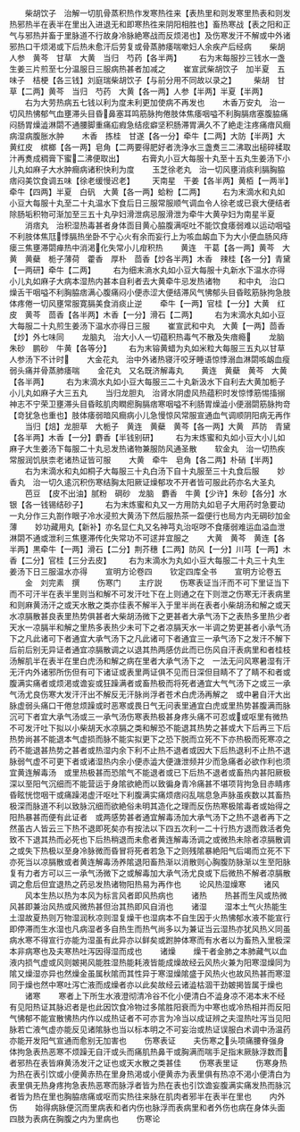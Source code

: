 <!-- { "loadSidebar": true } -->
　　柴胡饮子　治解一切肌骨蒸积热作发寒热徃来【表热里和则发寒里热表和则发热邪热半在表半在里出入进退无和即寒热徃来阴阳相胜也】畜热寒战【表之阳和正气与邪热并畜于里脉道不行故身冷脉絶寒战而反烦渇也】及伤寒发汗不解或中外诸邪热口干烦渇或下后热未愈汗后劳复或骨蒸肺痿喘嗽妇人余疾产后经病
　　柴胡　人参　黄芩　甘草　大黄　当归　芍药【各半两】
　　右为末每服抄三钱水一盏生姜三片煎至七分温服日三服病热甚者加减之
　　崔宣武柴胡饮子　加半夏　五味子　桔梗【各三钱】刘庭瑞柴胡饮子【与前分用不同故以录之】
　　柴胡　甘草【二两】黄芩　当归　芍药　大黄【各一两】人参【半两】半夏【半两】
　　右为大劳热病五七钱以利为度未利更加使病不再发也
　　木香万安丸　治一切风热怫郁气血壅滞头目昏鼻塞耳鸣筋脉拘倦肢体焦痿咽嗌不利胸膈痞塞腹脇痛闷肠胃燥澁淋閟不通腰脚重痛疝瘕急结痃癖坚积肠滞胃满久不了絶走注疼痛瘖风癎病湿病腹胀水肿
　　木香　拣桂　甘遂【各一分】牵牛【二两】大防【半两】大黄红皮　槟榔【各一两】皂角【二两要得肥好者洗浄水三盏煑三二沸取出槌碎楺取汁再煑成稠膏下蜜二沸便取出】
　　右膏丸小豆大每服十丸至十五丸生姜汤下小儿丸如麻子大水肿癎病诸积快利为度
　　玉芝徐老丸　治一切风壅消痰利膈胸脇痞闷美饮食调五味【徐老缓慢迟老】
　　天南星　干姜【各半两】黄栢【一两半】牵牛【四两】半夏　白矾　大黄【各一两】蛤粉【二两】
　　右为末滴水和丸如小豆大每服十丸至二十丸温水下食后日三服常服顺气调血令人徐老或已衰大便结者除肠垢积物可渐加至三五十丸孕妇滑泄病忌服滑泄为牵牛大黄孕妇为南星半夏
　　消痞丸　治积湿热毒甚者身体靣目黄心脇腹满呕吐不能饮食痿弱难以运动咽嗌不利肢体焦尫悸膈热坐卧不宁心火有余而妄行上为咳血衂血下为大小便血肠风痔瘘三焦壅滞閟瘅热中消渇化失常小儿疳积热
　　黄连　干葛【各一两】黄芩　大黄　黄蘗　栀子薄荷　藿香　厚朴　茴香【炒各半两】木香　辣桂【各一分】青黛【一两研】牵牛【二两】
　　右为细末滳水丸如小豆大每服十丸新水下温水亦得小儿丸如麻子大病本湿热内甚本自利者去大黄牵牛忌发热诸物
　　和中丸　治口燥舌干咽嗌不利胸脇痞满心腹痛闷小便赤涩大便结滞风气怫郁头目昏眩筋脉拘急肢体疼倦一切风壅常服寛膈美食消痰止逆
　　牵牛【一两】官桂【一分】大黄　红皮　黄芩　茴香【各半两】木香【一分】滑石【二两】
　　右为末滴水丸如小豆大每服二十丸煎生姜汤下温水亦得日三服
　　崔宣武和中丸　大黄【一两】茴香【炒】外七味同
　　龙脑丸　治大小人一切蕴积热毒气不散及失瘖瘾
　　龙脑　朱砂　鹏砂　牛黄【各等分】
　　右为末镕黄蜡为丸如米粒大每服三五丸以甘草人参汤下不计时
　　大金花丸　治中外诸热寝汗咬牙睡语惊悸溺血淋閟咳衂血瘦弱头痛并骨蒸肺痿喘
　　金花丸　又名既济解毒丸
　　黄连　黄蘗　黄芩　大黄【各半两】
　　右为末滴水丸如小豆大每服三二十丸新汲水下自利去大黄加栀子小儿丸如麻子大三五丸
　　当归龙胆丸　治肾水阴虚风热蕴积时发惊悸筋惕搐搦神志不宁荣卫壅滞头目昏眩肌肉瞤瘛胸膈痞寒咽嗌不利肠胃燥澁小便溺閟筋脉拘竒【竒犹急也重也】肢体痿弱暗风癎病小儿急慢惊风常服宣通血气调顺阴阳病无再作
　　当归【焙】龙胆草　大栀子　黄连　黄蘗　黄芩【各一两】大黄　芦防　青黛【各半两】木香【一分】麝香【半钱别研】
　　右为末炼蜜和丸如小豆大小儿如麻子大生姜汤下每服二十丸忌发热诸物兼服防风通圣散
　　软金丸　治一切热疾常服润饥肤柰老诸热证皆可服
　　大黄　牵牛　皂角【各二两】朴硝【半两】
　　右为末滴水和丸如桐子大每服三十丸白汤下自十丸服至三十丸食后服
　　妙香丸　治一切久逺沉积伤寒结胸太阳厥证燥郁攻不开者皆可服此药亦名大圣丸
　　芭豆　【皮不出油】腻粉　碙砂　龙脑　麝香　牛黄【少许】朱砂【各分】水银【各一钱锡结砂子】
　　右为末炼蜜和丸又一方用防丸如皂子大用药时急要动一丸分作三丸劄作眼子冷水浸煎大黄汤下然后服热茶一盌便行也局方内无碙砂加金薄
　　妙功藏用丸【新补】亦名显仁丸又名神芎丸治呕哕不食痿弱难运血溢血泄淋閟不通或泄利三焦壅滞传化失常功不可逑并宜服之
　　大黄　黄芩　黄连【各半两】黒牵牛【一两】滑石【二分】荆芥穗【二两】防风【一分】川芎【一两】木香【二分】官桂【三分去皮】
　　右为末滴水为丸如小豆大每服二十丸三十丸生姜汤下日三服温水亦得
　　宣明方论卷四
　　钦定四库全书
　　宣明方论卷五
　　金　刘完素　撰
　　伤寒门
　　主疗説
　　伤寒表证当汗而不可下里证当下而不可汗半在表半里则当和解不可发汗吐下在上则通之在下则泄之伤寒无汗表病里和则麻黄汤汗之或天水散之类亦佳表不解半入于里半尚在表者小柴胡汤和解之或天水凉膈散甚良表里热势俱甚者大柴胡汤微下之更甚者大承气汤下之表热多里热少者天水一凉膈半和解之里热多表热少未可下之者凉膈天水一半调之势更甚者小承气汤下之凡此诸可下者通宜大承气汤下之凡此诸可下者通宜三一承气汤下之发汗不解下后前后别无异证者通宜凉膈散调之以退其热两感仿此而已伤风自汗表病里和者桂枝汤解肌半在表半在里白虎汤和解之病在里者大承气汤下之　一法无问风寒暑湿有汗无汗内外诸邪所伤但有可下诸证或表里两证俱不见而日深但目睛不了了睛不和者或腹满实痛者或烦渇或谵妄或狂躁满者或畜热极而将死者通宜大气气汤下之或三一承气汤尤良伤寒大发汗汗出不解反无汗脉尚浮者苍术白虎汤再解之　或中暑自汗大出脉虚弱头痛口干倦怠烦躁或时恶寒或畏日气无问表里通宜白虎或里热势甚腹满而脉沉可下者宜大承气汤或三一承气汤伤寒表热极甚身疼头痛不可忍或或呕里有微热不可发汗吐下拟以小柴胡天水凉膈之类和解恐不能退其热势之甚或大下后再三下后热势尚甚不能退本气虚损而脉不能实拟更下之恐下脱而立死不下亦热极而死寒凉之药不能退甚热势之甚者或热湿内余下利不止热不退者或因大下后热退利不止热不退脉弱气虚不可更下者或诸湿热内余小便赤澁大便溏泄频并少而急痛者必欲作利也须宜黄连解毒汤　或里热极甚而恐隂气不能退者或已下后热不退者或畜热内甚阳厥极深以至阳气沉细而不能营运于身隂欲絶而以致徧身青冷痛甚不堪项背拘急目赤睛疼昏眩恍惚咽干或痛躁渇虚汗呕吐下利腹满实痛烦痞闷乱喘息急声脉虽疾数以其畜热极深而脉道不利以致脉沉细而欲絶俗未明其造化之理而反伤热寒极隂毒者或始得之阳热暴甚而便有此证者　或两感势甚者通宜解毒汤加大承气汤下之热不退者再下之然虽古人皆云三下热不退即死矣亦有按法以下四五次利一二十行热方退而救活者免致不下退其热而必死也下后热稍退而未愈者黄连解毒汤调之或微热未除者凉膈散调之或失下热极以至身冷脉微而昏冒将死者若急下之则残隂暴絶阳气后竭而立死不下亦死当以凉膈散或者黄连解毒汤养隂退阳畜热渐以消散则心胸腹防脉渐以生至阳脉复有力者方可以三一承气汤微下之或解毒加大承气汤尤良或下后微热不解者凉膈散调之愈后但宜退热之药忌发热诸物阳热易为再作也
　　论风热湿燥寒
　　诸风
　　风本生热以热为本风为标言风者即风热病也
　　诸热
　　热甚而生风或热微风甚即兼治风热或风微热甚但治其热即风自消也
　　诸湿
　　湿本土气火热能生土湿故夏热则万物湿润秋凉则湿复燥干也湿病本不自生因于火热怫郁水液不能宣行即停滞而生水湿也凡病湿者多自热生而热气尚多以为兼证当云湿热亦犹风热义同虽病水寒不得宣行亦能为湿虽有此异亦以鲜矣或跗肿体寒而有水者以为畜热入里极深本非病寒也及夫寒热吐泻因得湿而成也
　　诸燥
　　燥干者金肺之本肺藏气以血液内损气虚或风则皴掲风能胜湿热能耗液皆能成燥故经云风热火兼为阳寒湿燥同为隂又燥湿亦异也然燥金虽属秋隂而其性异于寒湿燥隂盛于风热火也故风热甚而寒湿同于燥也然中寒吐泻亡液而成燥者亦以此矣故经云诸澁枯涸干劲皴掲皆属于燥也
　　诸寒
　　寒者上下所生水液澄彻清冷谷不化小便清白不澁身凉不渇本末不经有见阳热证其脉迟者是也此因饮食冷物过多隂胜阳衰而为中寒也或冷热相并而反阳气怫郁不能宣散怫热内作以成热证者不可亦言为冷当以成证辨之夫湿热吐泻当见阳脉若亡液气虚亦能反见诸隂脉也当以标本明之不可妄治或热证误服白术调中汤温药亦能开发阳气宣通而愈别无加害也
　　伤寒表证
　　夫伤寒之头项痛腰脊强身体拘急表热恶寒不烦躁无自汗或头而痛肌热鼻干或胸满而喘手足指末厥脉浮数而者邪热在表皆麻黄汤发汗之证也或天水散之类甚佳
　　伤寒表里证
　　伤寒身热为热在表引饮或小便黄赤热在里身热渇或小便黄赤为表里俱有热凉不渇小便清白为表里俱无热身疼拘急表热恶寒而脉浮者皆为热在表也引饮谵妄腹满实痛发热而脉沉者皆为热在里也胸脇痞痛或呕而实热往来脉在肌肉者邪半在表半在里也
　　内外伤
　　始得病脉便沉而里病表和者内伤也脉浮而表病里和者外伤也病在身体头面四肢为表病在胸腹之内为里病也
　　伤寒论
